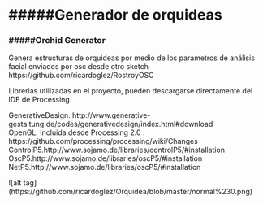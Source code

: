 <h1>#####Generador de orquideas</h1>
<h3>#####Orchid Generator</h3>


<body>
<p>Genera estructuras de orquideas por medio de los parametros de análisis facial enviados por osc desde otro sketch https://github.com/ricardoglez/RostroyOSC

<p>Librerias utilizadas en el proyecto, pueden descargarse directamente del IDE de Processing.</p>

<p>
GenerativeDesign. http://www.generative-gestaltung.de/codes/generativedesign/index.html#download</br>
OpenGL. Incluida desde Processing 2.0 . https://github.com/processing/processing/wiki/Changes</br>
ControlP5.http://www.sojamo.de/libraries/controlP5/#installation</br>
OscP5.http://www.sojamo.de/libraries/oscP5/#installation</br>
NetP5.http://www.sojamo.de/libraries/oscP5/#installation</br>
</p>
![alt tag](https://github.com/ricardoglez/Orquidea/blob/master/normal%230.png)

</body>

